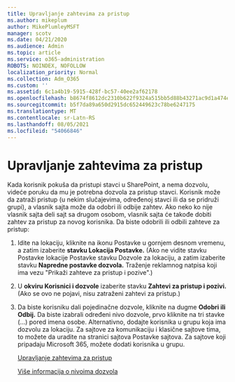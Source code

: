 ```yaml
---
title: Upravljanje zahtevima za pristup
ms.author: mikeplum
author: MikePlumleyMSFT
manager: scotv
ms.date: 04/21/2020
ms.audience: Admin
ms.topic: article
ms.service: o365-administration
ROBOTS: NOINDEX, NOFOLLOW
localization_priority: Normal
ms.collection: Adm_O365
ms.custom: ''
ms.assetid: 6c1a4b19-5915-428f-bc57-40ee2af62178
ms.openlocfilehash: b8674f8612dc2310b622f9324a515bb5d88b43271ac9d1a474eefa1be3cae750
ms.sourcegitcommit: b5f7da89a650d2915dc652449623c78be6247175
ms.translationtype: MT
ms.contentlocale: sr-Latn-RS
ms.lasthandoff: 08/05/2021
ms.locfileid: "54066846"
---
```

# <a name="manage-access-requests"></a>Upravljanje zahtevima za pristup

Kada korisnik pokuša da pristupi stavci u SharePoint, a nema dozvolu, videće poruku da mu je potrebna dozvola za pristup stavci. Korisnik može da zatraži pristup (u nekim slučajevima, određenoj stavci ili da se pridruži grupi), a vlasnik sajta može da odobri ili odbije zahtev. Ako neko ko nije vlasnik sajta deli sajt sa drugom osobom, vlasnik sajta će takođe dobiti zahtev za pristup za novog korisnika. Da biste odobrili ili odbili zahteve za pristup:
  
1. Idite na lokaciju, kliknite na ikonu Postavke u gornjem desnom vremenu, a zatim izaberite **stavku Lokacija Postavke.** (Ako ne vidite stavku Postavke lokacije Postavke stavku Dozvole za lokaciju, a zatim izaberite stavku **Napredne postavke dozvola.** Traženje reklamnog natpisa koji ima vezu "Prikaži zahteve za pristup i pozive".)
    
2. U **okviru Korisnici i dozvole** izaberite stavku **Zahtevi za pristup i pozivi.** (Ako se ovo ne pojavi, nisu zatraženi zahtevi za pristup.)
    
3. Da biste korisniku dali pojedinačne dozvole, kliknite na dugme **Odobri ili** **Odbij.** Da biste izabrali određeni nivo dozvole, prvo kliknite na tri stavke (...) pored imena osobe. Alternativno, dodajte korisnika u grupu koja ima dozvolu za lokaciju. Za sajtove za komunikaciju i klasične sajtove tima, to možete da uradite na stranici sajtova Postavke sajtova. Za sajtove koji pripadaju Microsoft 365, možete dodati korisnika u grupu.
    
    [Upravljanje zahtevima za pristup ](https://go.microsoft.com/fwlink/?linkid=2008747)
    
    [Više informacija o nivoima dozvola](https://go.microsoft.com/fwlink/?linkid=867071)
    

